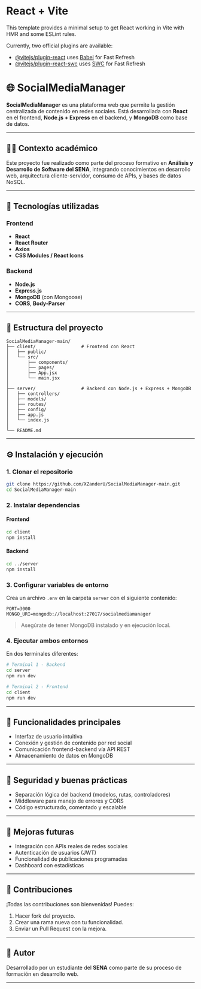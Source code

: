 # React + Vite

This template provides a minimal setup to get React working in Vite with HMR and some ESLint rules.

Currently, two official plugins are available:

- [@vitejs/plugin-react](https://github.com/vitejs/vite-plugin-react/blob/main/packages/plugin-react/README.md) uses [Babel](https://babeljs.io/) for Fast Refresh
- [@vitejs/plugin-react-swc](https://github.com/vitejs/vite-plugin-react-swc) uses [SWC](https://swc.rs/) for Fast Refresh
# 🌐 SocialMediaManager

**SocialMediaManager** es una plataforma web que permite la gestión centralizada de contenido en redes sociales. Está desarrollada con **React** en el frontend, **Node.js + Express** en el backend, y **MongoDB** como base de datos.

---

## 👨‍🎓 Contexto académico

Este proyecto fue realizado como parte del proceso formativo en **Análisis y Desarrollo de Software del SENA**, integrando conocimientos en desarrollo web, arquitectura cliente-servidor, consumo de APIs, y bases de datos NoSQL.

---

## 🚀 Tecnologías utilizadas

### Frontend
- **React**
- **React Router**
- **Axios**
- **CSS Modules / React Icons**

### Backend
- **Node.js**
- **Express.js**
- **MongoDB** (con Mongoose)
- **CORS**, **Body-Parser**

---

## 📁 Estructura del proyecto

```
SocialMediaManager-main/
├── client/                 # Frontend con React
│   ├── public/
│   └── src/
│       ├── components/
│       ├── pages/
│       ├── App.jsx
│       └── main.jsx
│
├── server/                 # Backend con Node.js + Express + MongoDB
│   ├── controllers/
│   ├── models/
│   ├── routes/
│   ├── config/
│   ├── app.js
│   └── index.js
│
└── README.md
```

---

## ⚙️ Instalación y ejecución

### 1. Clonar el repositorio

```bash
git clone https://github.com/XZanderU/SocialMediaManager-main.git
cd SocialMediaManager-main
```

### 2. Instalar dependencias

#### Frontend

```bash
cd client
npm install
```

#### Backend

```bash
cd ../server
npm install
```

### 3. Configurar variables de entorno

Crea un archivo `.env` en la carpeta `server` con el siguiente contenido:

```
PORT=3000
MONGO_URI=mongodb://localhost:27017/socialmediamanager
```

> Asegúrate de tener MongoDB instalado y en ejecución local.

### 4. Ejecutar ambos entornos

En dos terminales diferentes:

```bash
# Terminal 1 - Backend
cd server
npm run dev

# Terminal 2 - Frontend
cd client
npm run dev
```

---

## 🧠 Funcionalidades principales

- Interfaz de usuario intuitiva
- Conexión y gestión de contenido por red social
- Comunicación frontend-backend vía API REST
- Almacenamiento de datos en MongoDB

---

## 🔐 Seguridad y buenas prácticas

- Separación lógica del backend (modelos, rutas, controladores)
- Middleware para manejo de errores y CORS
- Código estructurado, comentado y escalable

---

## 📌 Mejoras futuras

- Integración con APIs reales de redes sociales
- Autenticación de usuarios (JWT)
- Funcionalidad de publicaciones programadas
- Dashboard con estadísticas

---

## 🤝 Contribuciones

¡Todas las contribuciones son bienvenidas! Puedes:

1. Hacer fork del proyecto.
2. Crear una rama nueva con tu funcionalidad.
3. Enviar un Pull Request con la mejora.

---

## 🧑 Autor

Desarrollado por un estudiante del **SENA** como parte de su proceso de formación en desarrollo web.

---
